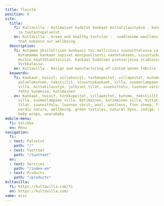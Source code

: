 ```yaml
---
title: Yleistä
position: 0
site:
  title:
    fi: Kultavilla - kotimaiset kudotut kankaat mittatilaustyönä - kutomon suunnittelu-
      ja tuotantopalvelut
    en: Kultavilla - Green and healthy textiles -  cuddlesome woollens and textiles
      that enhance our wellbeing
  description:
    fi: Autamme yksilöllisen kankaasi tai mallistosi suunnittelussa ja tuotannossa.
      Kutomamme kankaat sopivat monipuolisesti vaatetukseen, sisustuskankaiksi tai
      muihin käyttötuotteisiin. Kankaat kudotaan piensarjoina studiossamme Lohjan
      Virkkalassa.
    en: Kultavilla - Design and manufacturing of custom woven fabrics
  keywords:
    fi: Kankaat, huivit, villahuivit, torkkupeitot, villapeitot, kutomo, villakutomo,
      palvelukutomo, tekstiilit, sisustuskankaat, villa, suomenlampaan villa, kotimainen
      villa, mittatilaustyö, julkiset tilat, suunnittelu, luonnon värit, made in Finland,
      tehty Suomessa, kotimainen
    en: Kankaat, huivit, torkkupeitot, villapeitot, kutomo, tekstiilit, sisustuskankaat,
      villa, suomenlampaan villa, kotimainen, kotimainen villa, mittatilaustyö, julkiset
      tilat, suunnittelu, luonnon värit, wool, woollens, finn sheep, finnish design,
      nordic nature, wellbeing, green textiles, natural dyes, indigo, made in Finland,
      baby wraps, wearababy
mobile-menu:
  fi: Valikko
  en: Menu
navigation:
  fi:
  - text: Palvelut
    path: "/"
  - text: Tuotteet
    path: "/tuotteet"
  en:
  - text: Services
    path: "/index-en"
  - text: Products
    path: "/products"
kultavilla:
  fi: https://kultavilla.com/fi
  en: https://kultavilla.com/
name: misc
---
```


